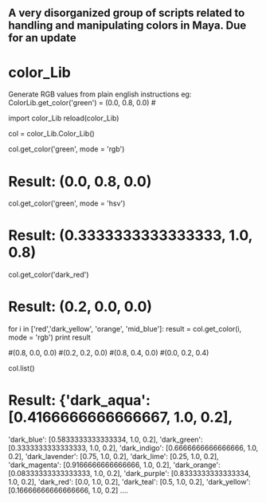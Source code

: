 
## A very disorganized group of scripts related to handling and manipulating colors in Maya.  Due for an update

# color_Lib

Generate RGB values from plain english instructions eg:  ColorLib.get_color('green') = (0.0, 0.8, 0.0) #

import color_Lib
reload(color_Lib)

col = color_Lib.Color_Lib()

col.get_color('green', mode = 'rgb')
# Result: (0.0, 0.8, 0.0) # 

col.get_color('green', mode = 'hsv')
# Result: (0.3333333333333333, 1.0, 0.8) # 

col.get_color('dark_red')
# Result: (0.2, 0.0, 0.0) # 

for i in ['red','dark_yellow', 'orange', 'mid_blue']:
    result = col.get_color(i, mode = 'rgb')
    print result

#(0.8, 0.0, 0.0)
#(0.2, 0.2, 0.0)
#(0.8, 0.4, 0.0)
#(0.0, 0.2, 0.4)

col.list()
# Result: {'dark_aqua': [0.4166666666666667, 1.0, 0.2],
 'dark_blue': [0.5833333333333334, 1.0, 0.2],
 'dark_green': [0.3333333333333333, 1.0, 0.2],
 'dark_indigo': [0.6666666666666666, 1.0, 0.2],
 'dark_lavender': [0.75, 1.0, 0.2],
 'dark_lime': [0.25, 1.0, 0.2],
 'dark_magenta': [0.9166666666666666, 1.0, 0.2],
 'dark_orange': [0.08333333333333333, 1.0, 0.2],
 'dark_purple': [0.8333333333333334, 1.0, 0.2],
 'dark_red': [0.0, 1.0, 0.2],
 'dark_teal': [0.5, 1.0, 0.2],
 'dark_yellow': [0.16666666666666666, 1.0, 0.2] ....